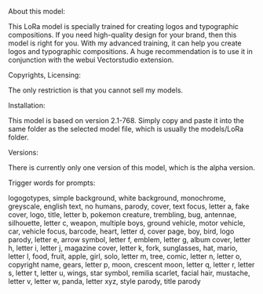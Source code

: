 About this model:

This LoRa model is specially trained for creating logos and typographic compositions. If you need high-quality design for your brand, then this model is right for you. With my advanced training, it can help you create logos and typographic compositions. A huge recommendation is to use it in conjunction with the webui Vectorstudio extension.

Copyrights, Licensing:

The only restriction is that you cannot sell my models.

Installation:

This model is based on version 2.1-768. Simply copy and paste it into the same folder as the selected model file, which is usually the models/LoRa folder.

Versions:

There is currently only one version of this model, which is the alpha version.

Trigger words for prompts:

logogotypes, simple background, white background, monochrome, greyscale, english text, no humans, parody, cover, text focus, letter a, fake cover, logo, title, letter b, pokemon creature, trembling, bug, antennae, silhouette, letter c, weapon, multiple boys, ground vehicle, motor vehicle, car, vehicle focus, barcode, heart, letter d, cover page, boy, bird, logo parody, letter e, arrow symbol, letter f, emblem, letter g, album cover, letter h, letter i, letter j, magazine cover, letter k, fork, sunglasses, hat, mario, letter l, food, fruit, apple, girl, solo, letter m, tree, comic, letter n, letter o, copyright name, gears, letter p, moon, crescent moon, letter q, letter r, letter s, letter t, letter u, wings, star symbol, remilia scarlet, facial hair, mustache, letter v, letter w, panda, letter xyz, style parody, title parody
